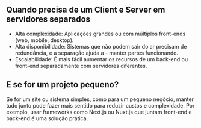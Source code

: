 ## Quando precisa de um Client e Server em servidores separados
- Alta complexidade: Aplicações grandes ou com múltiplos front-ends (web, mobile, desktop).
- Alta disponibilidade: Sistemas que não podem sair do ar precisam de redundância, e a separação ajuda a - manter partes funcionando.
- Escalabilidade: É mais fácil aumentar os recursos de um back-end ou front-end separadamente com servidores diferentes.
## E se for um projeto pequeno?
Se for um site ou sistema simples, como para um pequeno negócio, manter tudo junto pode fazer mais sentido para reduzir custos e complexidade. Por exemplo, usar frameworks como Next.js ou Nuxt.js que juntam front-end e back-end é uma solução prática.
